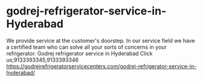 # godrej-refrigerator-service-in-Hyderabad
 We provide service at the customer's doorstep. In our service field we have a certified team who can solve all your sorts of concerns in your refrigerator. Godrej refrigerator service in Hyderabad Click us;9133393345,9133393346       https://godrejrefrigeratorservicecenters.com/godrej-refrigerator-service-in-hyderabad/
